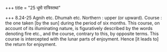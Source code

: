 +++
title = "25 धूमो रात्रिस्तथा"

+++
8.24-25 Agnih etc. Dhumah etc. Northern : upper (or upward). Course :
the one taken \[by the sun\] during the period of six months. This
course, on account of its illuminating nature, is figuratively described
by the words denoting fire etc., and the course, contrary to this, by
opposite terms. This course is intercepted with the lunar parts of
enjoyment. Hence \[it leads to\] the return for enjoyment.
